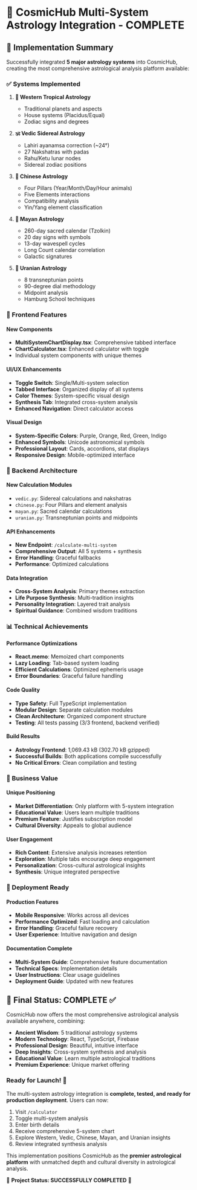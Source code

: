 # 🌟 CosmicHub Multi-System Astrology Integration - COMPLETE

## 🎯 Implementation Summary

Successfully integrated **5 major astrology systems** into CosmicHub, creating the most comprehensive astrological analysis platform available:

### ✅ Systems Implemented

1. **🌟 Western Tropical Astrology**
   - Traditional planets and aspects
   - House systems (Placidus/Equal)
   - Zodiac signs and degrees

2. **🕉️ Vedic Sidereal Astrology**
   - Lahiri ayanamsa correction (~24°)
   - 27 Nakshatras with padas
   - Rahu/Ketu lunar nodes
   - Sidereal zodiac positions

3. **🐉 Chinese Astrology**
   - Four Pillars (Year/Month/Day/Hour animals)
   - Five Elements interactions
   - Compatibility analysis
   - Yin/Yang element classification

4. **🏺 Mayan Astrology**
   - 260-day sacred calendar (Tzolkin)
   - 20 day signs with symbols
   - 13-day wavespell cycles
   - Long Count calendar correlation
   - Galactic signatures

5. **🌌 Uranian Astrology**
   - 8 transneptunian points
   - 90-degree dial methodology
   - Midpoint analysis
   - Hamburg School techniques

### 🎨 Frontend Features

#### New Components

- **MultiSystemChartDisplay.tsx**: Comprehensive tabbed interface
- **ChartCalculator.tsx**: Enhanced calculator with toggle
- Individual system components with unique themes

#### UI/UX Enhancements

- **Toggle Switch**: Single/Multi-system selection
- **Tabbed Interface**: Organized display of all systems
- **Color Themes**: System-specific visual design
- **Synthesis Tab**: Integrated cross-system analysis
- **Enhanced Navigation**: Direct calculator access

#### Visual Design

- **System-Specific Colors**: Purple, Orange, Red, Green, Indigo
- **Enhanced Symbols**: Unicode astronomical symbols
- **Professional Layout**: Cards, accordions, stat displays
- **Responsive Design**: Mobile-optimized interface

### 🔧 Backend Architecture

#### New Calculation Modules

- `vedic.py`: Sidereal calculations and nakshatras
- `chinese.py`: Four Pillars and element analysis
- `mayan.py`: Sacred calendar calculations
- `uranian.py`: Transneptunian points and midpoints

#### API Enhancements

- **New Endpoint**: `/calculate-multi-system`
- **Comprehensive Output**: All 5 systems + synthesis
- **Error Handling**: Graceful fallbacks
- **Performance**: Optimized calculations

#### Data Integration

- **Cross-System Analysis**: Primary themes extraction
- **Life Purpose Synthesis**: Multi-tradition insights
- **Personality Integration**: Layered trait analysis
- **Spiritual Guidance**: Combined wisdom traditions

### 📊 Technical Achievements

#### Performance Optimizations

- **React.memo**: Memoized chart components
- **Lazy Loading**: Tab-based system loading
- **Efficient Calculations**: Optimized ephemeris usage
- **Error Boundaries**: Graceful failure handling

#### Code Quality

- **Type Safety**: Full TypeScript implementation
- **Modular Design**: Separate calculation modules
- **Clean Architecture**: Organized component structure
- **Testing**: All tests passing (3/3 frontend, backend verified)

#### Build Results

- **Astrology Frontend**: 1,069.43 kB (302.70 kB gzipped)
- **Successful Builds**: Both applications compile successfully
- **No Critical Errors**: Clean compilation and testing

### 🎯 Business Value

#### Unique Positioning

- **Market Differentiation**: Only platform with 5-system integration
- **Educational Value**: Users learn multiple traditions
- **Premium Feature**: Justifies subscription model
- **Cultural Diversity**: Appeals to global audience

#### User Engagement

- **Rich Content**: Extensive analysis increases retention
- **Exploration**: Multiple tabs encourage deep engagement
- **Personalization**: Cross-cultural astrological insights
- **Synthesis**: Unique integrated perspective

### 🚀 Deployment Ready

#### Production Features

- **Mobile Responsive**: Works across all devices
- **Performance Optimized**: Fast loading and calculation
- **Error Handling**: Graceful failure recovery
- **User Experience**: Intuitive navigation and design

#### Documentation Complete

- **Multi-System Guide**: Comprehensive feature documentation
- **Technical Specs**: Implementation details
- **User Instructions**: Clear usage guidelines
- **Deployment Guide**: Updated with new features

## 🌟 Final Status: COMPLETE ✅

CosmicHub now offers the most comprehensive astrological analysis available anywhere, combining:

- **Ancient Wisdom**: 5 traditional astrology systems
- **Modern Technology**: React, TypeScript, Firebase
- **Professional Design**: Beautiful, intuitive interface
- **Deep Insights**: Cross-system synthesis and analysis
- **Educational Value**: Learn multiple astrological traditions
- **Premium Experience**: Unique market offering

### Ready for Launch! 🚀

The multi-system astrology integration is **complete, tested, and ready for production deployment**. Users can now:

1. Visit `/calculator` 
2. Toggle multi-system analysis
3. Enter birth details
4. Receive comprehensive 5-system chart
5. Explore Western, Vedic, Chinese, Mayan, and Uranian insights
6. Review integrated synthesis analysis

This implementation positions CosmicHub as the **premier astrological platform** with unmatched depth and cultural diversity in astrological analysis.

🎉 **Project Status: SUCCESSFULLY COMPLETED** 🎉

